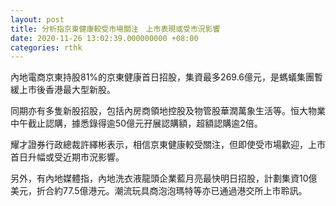 ```yaml
---
layout: post
title: 分析指京東健康較受市場關注　上市表現或受市況影響
date: 2020-11-26 13:02:39.000000000 +08:00
categories: rthk
---
```


內地電商京東持股81%的京東健康首日招股，集資最多269.6億元，是螞蟻集團暫緩上市後香港最大型新股。

同期亦有多隻新股招股，包括內房商領地控股及物管股華潤萬象生活等。恒大物業中午截止認購，據悉錄得逾50億元孖展認購額，超額認購逾2倍。

耀才證券行政總裁許繹彬表示，相信京東健康較受關注，但即使受市場歡迎，上市首日升幅或受近期市況影響。

另外，有內地媒體指，內地洗衣液龍頭企業藍月亮最快明日招股，計劃集資10億美元，折合約77.5億港元。潮流玩具商泡泡瑪特等亦已通過港交所上市聆訊。
